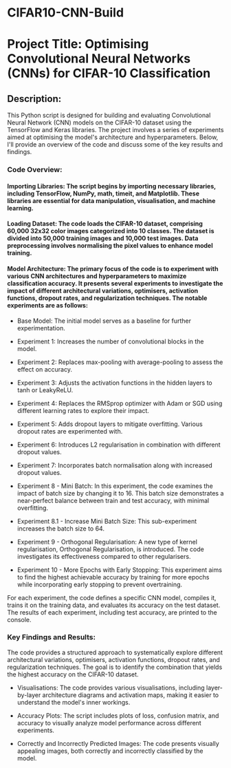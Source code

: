 # CIFAR10-CNN-Build

# Project Title: Optimising Convolutional Neural Networks (CNNs) for CIFAR-10 Classification

## Description:

This Python script is designed for building and evaluating Convolutional Neural Network (CNN) models on the CIFAR-10 dataset using the TensorFlow and Keras libraries. The project involves a series of experiments aimed at optimising the model's architecture and hyperparameters. Below, I'll provide an overview of the code and discuss some of the key results and findings.

### Code Overview:

#### Importing Libraries: The script begins by importing necessary libraries, including TensorFlow, NumPy, math, timeit, and Matplotlib. These libraries are essential for data manipulation, visualisation, and machine learning.

#### Loading Dataset: The code loads the CIFAR-10 dataset, comprising 60,000 32x32 color images categorized into 10 classes. The dataset is divided into 50,000 training images and 10,000 test images. Data preprocessing involves normalising the pixel values to enhance model training.

#### Model Architecture: The primary focus of the code is to experiment with various CNN architectures and hyperparameters to maximize classification accuracy. It presents several experiments to investigate the impact of different architectural variations, optimisers, activation functions, dropout rates, and regularization techniques. The notable experiments are as follows:

* Base Model: The initial model serves as a baseline for further experimentation.

* Experiment 1: Increases the number of convolutional blocks in the model.

* Experiment 2: Replaces max-pooling with average-pooling to assess the effect on accuracy.

* Experiment 3: Adjusts the activation functions in the hidden layers to tanh or LeakyReLU.

* Experiment 4: Replaces the RMSprop optimizer with Adam or SGD using different learning rates to explore their impact.

* Experiment 5: Adds dropout layers to mitigate overfitting. Various dropout rates are experimented with.

* Experiment 6: Introduces L2 regularisation in combination with different dropout values.

* Experiment 7: Incorporates batch normalisation along with increased dropout values.

* Experiment 8 - Mini Batch: In this experiment, the code examines the impact of batch size by changing it to 16. This batch size demonstrates a near-perfect balance between train and test accuracy, with minimal overfitting.

* Experiment 8.1 - Increase Mini Batch Size: This sub-experiment increases the batch size to 64.

* Experiment 9 - Orthogonal Regularisation: A new type of kernel regularisation, Orthogonal Regularisation, is introduced. The code investigates its effectiveness compared to other regularisers.

* Experiment 10 - More Epochs with Early Stopping: This experiment aims to find the highest achievable accuracy by training for more epochs while incorporating early stopping to prevent overtraining.

For each experiment, the code defines a specific CNN model, compiles it, trains it on the training data, and evaluates its accuracy on the test dataset. The results of each experiment, including test accuracy, are printed to the console.

### Key Findings and Results:

The code provides a structured approach to systematically explore different architectural variations, optimisers, activation functions, dropout rates, and regularization techniques. The goal is to identify the combination that yields the highest accuracy on the CIFAR-10 dataset.

* Visualisations: The code provides various visualisations, including layer-by-layer architecture diagrams and activation maps, making it easier to understand the model's inner workings.

* Accuracy Plots: The script includes plots of loss, confusion matrix, and accuracy to visually analyze model performance across different experiments.

* Correctly and Incorrectly Predicted Images: The code presents visually appealing images, both correctly and incorrectly classified by the model.
